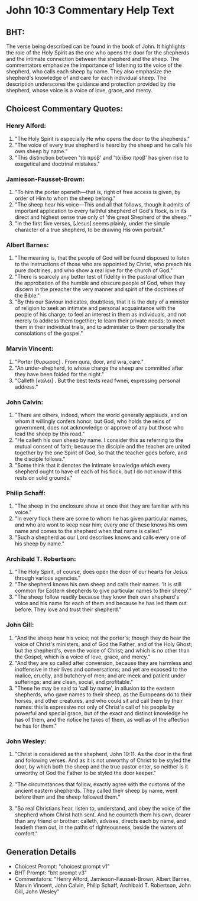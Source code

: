 # John 10:3 Commentary Help Text

## BHT:
The verse being described can be found in the book of John. It highlights the role of the Holy Spirit as the one who opens the door for the shepherds and the intimate connection between the shepherd and the sheep. The commentators emphasize the importance of listening to the voice of the shepherd, who calls each sheep by name. They also emphasize the shepherd's knowledge of and care for each individual sheep. The description underscores the guidance and protection provided by the shepherd, whose voice is a voice of love, grace, and mercy.

## Choicest Commentary Quotes:
### Henry Alford:
1. "The Holy Spirit is especially He who opens the door to the shepherds."
2. "The voice of every true shepherd is heard by the sheep and he calls his own sheep by name."
3. "This distinction between 'τὰ πρόβ' and 'τὰ ἴδια πρόβ' has given rise to exegetical and doctrinal mistakes."

### Jamieson-Fausset-Brown:
1. "To him the porter openeth—that is, right of free access is given, by order of Him to whom the sheep belong."
2. "The sheep hear his voice—This and all that follows, though it admits of important application to every faithful shepherd of God's flock, is in its direct and highest sense true only of 'the great Shepherd of the sheep.'"
3. "In the first five verses, [Jesus] seems plainly, under the simple character of a true shepherd, to be drawing His own portrait."

### Albert Barnes:
1. "The meaning is, that the people of God will be found disposed to listen to the instructions of those who are appointed by Christ, who preach his pure doctrines, and who show a real love for the church of God."
2. "There is scarcely any better test of fidelity in the pastoral office than the approbation of the humble and obscure people of God, when they discern in the preacher the very manner and spirit of the doctrines of the Bible."
3. "By this our Saviour indicates, doubtless, that it is the duty of a minister of religion to seek an intimate and personal acquaintance with the people of his charge; to feel an interest in them as individuals, and not merely to address them together; to learn their private needs; to meet them in their individual trials, and to administer to them personally the consolations of the gospel."

### Marvin Vincent:
1. "Porter [θυρωρος] . From qura, door, and wra, care." 
2. "An under-shepherd, to whose charge the sheep are committed after they have been folded for the night."
3. "Calleth [καλει] . But the best texts read fwnei, expressing personal address."

### John Calvin:
1. "There are others, indeed, whom the world generally applauds, and on whom it willingly confers honor; but God, who holds the reins of government, does not acknowledge or approve of any but those who lead the sheep by this road."
2. "He calleth his own sheep by name. I consider this as referring to the mutual consent of faith; because the disciple and the teacher are united together by the one Spirit of God, so that the teacher goes before, and the disciple follows."
3. "Some think that it denotes the intimate knowledge which every shepherd ought to have of each of his flock, but I do not know if this rests on solid grounds."

### Philip Schaff:
1. "The sheep in the enclosure show at once that they are familiar with his voice."
2. "In every flock there are some to whom he has given particular names, and who are wont to keep near him; every one of these knows his own name and comes to the shepherd when that name is called."
3. "Such a shepherd as our Lord describes knows and calls every one of his sheep by name."

### Archibald T. Robertson:
1. "The Holy Spirit, of course, does open the door of our hearts for Jesus through various agencies." 
2. "The shepherd knows his own sheep and calls their names. 'It is still common for Eastern shepherds to give particular names to their sheep'." 
3. "The sheep follow readily because they know their own shepherd's voice and his name for each of them and because he has led them out before. They love and trust their shepherd."

### John Gill:
1. "And the sheep hear his voice; not the porter's; though they do hear the voice of Christ's ministers, and of God the Father, and of the Holy Ghost; but the shepherd's, even the voice of Christ; and which is no other than the Gospel, which is a voice of love, grace, and mercy."
2. "And they are so called after conversion, because they are harmless and inoffensive in their lives and conversations; and yet are exposed to the malice, cruelty, and butchery of men; and are meek and patient under sufferings; and are clean, social, and profitable."
3. "These he may be said to 'call by name', in allusion to the eastern shepherds, who gave names to their sheep, as the Europeans do to their horses, and other creatures, and who could sit and call them by their names: this is expressive not only of Christ's call of his people by powerful and special grace, but of the exact and distinct knowledge he has of them, and the notice he takes of them, as well as of the affection he has for them."

### John Wesley:
1. "Christ is considered as the shepherd, John 10:11. As the door in the first and following verses. And as it is not unworthy of Christ to be styled the door, by which both the sheep and the true pastor enter, so neither is it unworthy of God the Father to be styled the door keeper." 

2. "The circumstances that follow, exactly agree with the customs of the ancient eastern shepherds. They called their sheep by name, went before them and the sheep followed them." 

3. "So real Christians hear, listen to, understand, and obey the voice of the shepherd whom Christ hath sent. And he counteth them his own, dearer than any friend or brother: calleth, advises, directs each by name, and leadeth them out, in the paths of righteousness, beside the waters of comfort."


## Generation Details
- Choicest Prompt: "choicest prompt v1"
- BHT Prompt: "bht prompt v3"
- Commentators: "Henry Alford, Jamieson-Fausset-Brown, Albert Barnes, Marvin Vincent, John Calvin, Philip Schaff, Archibald T. Robertson, John Gill, John Wesley"

